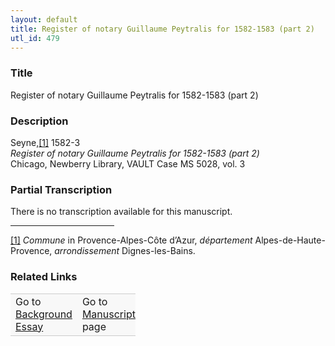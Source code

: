 ```yaml
---  
layout: default  
title: Register of notary Guillaume Peytralis for 1582-1583 (part 2)  
utl_id: 479
---
```


### Title

Register of notary Guillaume Peytralis for 1582-1583 (part 2)

### Description

<p>Seyne,<a href="#_ftn1" name="_ftnref1" title="" id="_ftnref1">[1]</a> 1582-3<br /><em>Register of notary Guillaume Peytralis for 1582-1583 (part 2)</em><br />
Chicago, Newberry Library, VAULT Case MS 5028, vol. 3</p>



### Partial Transcription

<p>There is no transcription available for this manuscript.</p>
<div>
<hr align="left" size="1" width="33%" /><div id="ftn1">
<a href="#_ftnref1" name="_ftn1" title="" id="_ftn1">[1]</a> <em>Commune </em>in Provence-Alpes-Côte d’Azur, <em>département </em>Alpes-de-Haute-Provence, <em>arrondissement </em>Dignes-les-Bains.
</div>
</div>



### Related Links

<table border="0.5" cellpadding="1" cellspacing="1" style="width: 200px; background-color:#F8F8F8;">
    <tbody style="border-color:#ccc">
        <tr style="border-color:#ccc">
            <td>Go to <a href="https://french.newberry.t-pen.org/essay/479" target="_blank">Background Essay</a></td>
            <td>Go to <a href="https://french.newberry.t-pen.org/www/record.html?id=479" target="_blank">Manuscript</a> page</td>
        </tr>
    </tbody>
</table>
